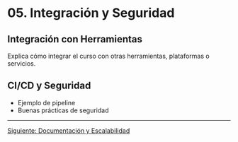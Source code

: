 # 05. Integración y Seguridad

## Integración con Herramientas

Explica cómo integrar el curso con otras herramientas, plataformas o servicios.

## CI/CD y Seguridad
- Ejemplo de pipeline
- Buenas prácticas de seguridad

---

[Siguiente: Documentación y Escalabilidad](./06-documentacion.md)
